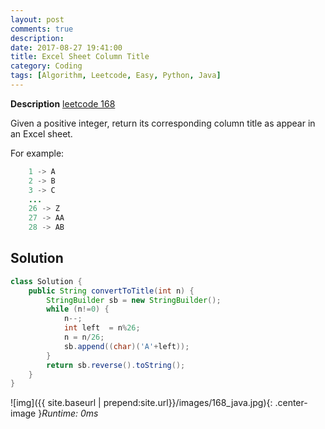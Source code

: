 ```yaml
---
layout: post
comments: true
description: 
date: 2017-08-27 19:41:00
title: Excel Sheet Column Title
category: Coding
tags: [Algorithm, Leetcode, Easy, Python, Java]
---
```


**Description**
[leetcode 168](https://leetcode.com/problems/excel-sheet-column-title/description/)

Given a positive integer, return its corresponding column title as appear in an Excel sheet.

For example:
```java
    1 -> A
    2 -> B
    3 -> C
    ...
    26 -> Z
    27 -> AA
    28 -> AB 
```


## Solution


```java
class Solution {
    public String convertToTitle(int n) {
        StringBuilder sb = new StringBuilder();
        while (n!=0) {
            n--;
            int left  = n%26;
            n = n/26;
            sb.append((char)('A'+left));    
        }
        return sb.reverse().toString();
    }
}

```

![img]({{ site.baseurl | prepend:site.url}}/images/168_java.jpg){: .center-image }*Runtime: 0ms*


